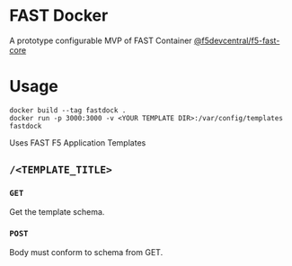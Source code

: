 # FAST Docker

A prototype configurable MVP of FAST Container [@f5devcentral/f5-fast-core](https://www.npmjs.com/package/@f5devcentral/f5-fast-core)

# Usage

```
docker build --tag fastdock .
docker run -p 3000:3000 -v <YOUR TEMPLATE DIR>:/var/config/templates fastdock
```

Uses FAST F5 Application Templates

## `/<TEMPLATE_TITLE>`

### `GET`

Get the template schema.

### `POST`

Body must conform to schema from GET.
